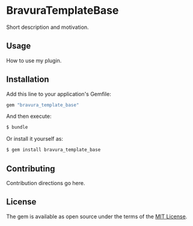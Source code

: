 # BravuraTemplateBase
Short description and motivation.

## Usage
How to use my plugin.

## Installation
Add this line to your application's Gemfile:

```ruby
gem "bravura_template_base"
```

And then execute:
```bash
$ bundle
```

Or install it yourself as:
```bash
$ gem install bravura_template_base
```

## Contributing
Contribution directions go here.

## License
The gem is available as open source under the terms of the [MIT License](https://opensource.org/licenses/MIT).
